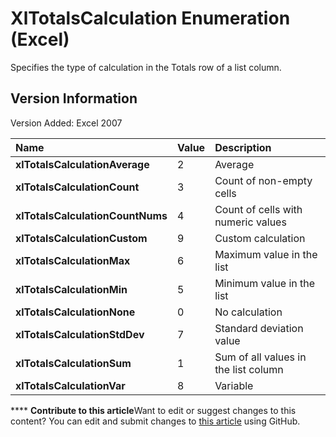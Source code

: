 
# XlTotalsCalculation Enumeration (Excel)

Specifies the type of calculation in the Totals row of a list column.


## Version Information

Version Added: Excel 2007 



|**Name**|**Value**|**Description**|
|:-----|:-----|:-----|
| **xlTotalsCalculationAverage**|2|Average|
| **xlTotalsCalculationCount**|3|Count of non-empty cells|
| **xlTotalsCalculationCountNums**|4|Count of cells with numeric values|
| **xlTotalsCalculationCustom**|9|Custom calculation|
| **xlTotalsCalculationMax**|6|Maximum value in the list|
| **xlTotalsCalculationMin**|5|Minimum value in the list|
| **xlTotalsCalculationNone**|0|No calculation|
| **xlTotalsCalculationStdDev**|7|Standard deviation value|
| **xlTotalsCalculationSum**|1|Sum of all values in the list column|
| **xlTotalsCalculationVar**|8|Variable|

****   **Contribute to this article**Want to edit or suggest changes to this content? You can edit and submit changes to  [this article](https://github.com/jhershey00/VBA_Excel_Test/OpenXMLCon/articles/49e816b8-9f78-afd7-a107-e8628774b1ac.md) using GitHub.

